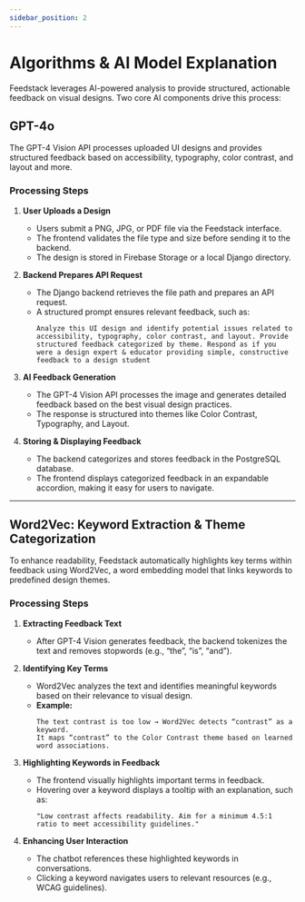 ```yaml
---
sidebar_position: 2
---
```


# Algorithms & AI Model Explanation 
Feedstack leverages AI-powered analysis to provide structured, actionable feedback on visual designs. Two core AI components drive this process:

## GPT-4o

The GPT-4 Vision API processes uploaded UI designs and provides structured feedback based on accessibility, typography, color contrast, and layout and more.

### Processing Steps
1. **User Uploads a Design**
   - Users submit a PNG, JPG, or PDF file via the Feedstack interface.
   - The frontend validates the file type and size before sending it to the backend.
   - The design is stored in Firebase Storage or a local Django directory.

2. **Backend Prepares API Request**
   - The Django backend retrieves the file path and prepares an API request.
   - A structured prompt ensures relevant feedback, such as:
     ```plaintext
     Analyze this UI design and identify potential issues related to accessibility, typography, color contrast, and layout. Provide structured feedback categorized by theme. Respond as if you were a design expert & educator providing simple, constructive feedback to a design student
     ```

3. **AI Feedback Generation**
   - The GPT-4 Vision API processes the image and generates detailed feedback based on the best visual design practices.
   - The response is structured into themes like Color Contrast, Typography, and Layout.

4. **Storing & Displaying Feedback**
   - The backend categorizes and stores feedback in the PostgreSQL database.
   - The frontend displays categorized feedback in an expandable accordion, making it easy for users to navigate.

---

## Word2Vec: Keyword Extraction & Theme Categorization

To enhance readability, Feedstack automatically highlights key terms within feedback using Word2Vec, a word embedding model that links keywords to predefined design themes.

### Processing Steps
1. **Extracting Feedback Text**
   - After GPT-4 Vision generates feedback, the backend tokenizes the text and removes stopwords (e.g., “the”, “is”, “and”).

2. **Identifying Key Terms**
   - Word2Vec analyzes the text and identifies meaningful keywords based on their relevance to visual design.
   - **Example:**
     ```plaintext
     The text contrast is too low → Word2Vec detects “contrast” as a keyword.
     It maps “contrast” to the Color Contrast theme based on learned word associations.
     ```

3. **Highlighting Keywords in Feedback**
   - The frontend visually highlights important terms in feedback.
   - Hovering over a keyword displays a tooltip with an explanation, such as:
     ```plaintext
     "Low contrast affects readability. Aim for a minimum 4.5:1 ratio to meet accessibility guidelines."
     ```

4. **Enhancing User Interaction**
   - The chatbot references these highlighted keywords in conversations.
   - Clicking a keyword navigates users to relevant resources (e.g., WCAG guidelines).
